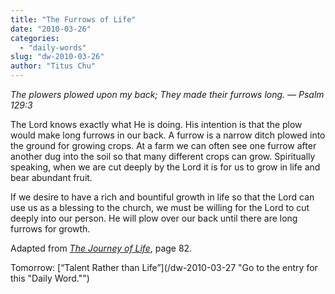 ```yaml
---
title: "The Furrows of Life"
date: "2010-03-26"
categories: 
  - "daily-words"
slug: "dw-2010-03-26"
author: "Titus Chu"
---
```


_The plowers plowed upon my back; They made their furrows long. — Psalm 129:3_

The Lord knows exactly what He is doing. His intention is that the plow would make long furrows in our back. A furrow is a narrow ditch plowed into the ground for growing crops. At a farm we can often see one furrow after another dug into the soil so that many different crops can grow. Spiritually speaking, when we are cut deeply by the Lord it is for us to grow in life and bear abundant fruit.

If we desire to have a rich and bountiful growth in life so that the Lord can use us as a blessing to the church, we must be willing for the Lord to cut deeply into our person. He will plow over our back until there are long furrows for growth.

Adapted from [_The Journey of Life_](/book-journey-of-life "Go to the listing for this book."), page 82.

Tomorrow: [“Talent Rather than Life”](/dw-2010-03-27 "Go to the entry for this "Daily Word."")

